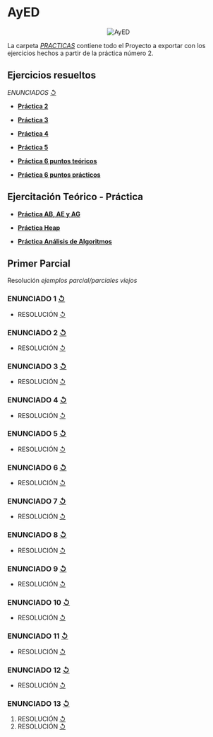 # AyED
 <p align="center">
  <img src= "https://i.postimg.cc/Vkp8wx6G/1bb8d848a713e4bea8aa98d9c40841b9.jpg" alt = "AyED"/>
</p>

La carpeta [_PRACTICAS_](https://github.com/agusrnfr/AyED/tree/main/Practicas) contiene todo el Proyecto a exportar con los ejercicios hechos a partir de la práctica número 2.

## Ejercicios resueltos

*ENUNCIADOS* [↺](https://github.com/agusrnfr/AyED/tree/main/Enunciados%20y%20otros)

* [**Práctica 2**](https://github.com/agusrnfr/AyED/tree/main/Practicas/src/tp02)

* [**Práctica 3**](https://github.com/agusrnfr/AyED/tree/main/Practicas/src/tp03)

* [**Práctica 4**](https://github.com/agusrnfr/AyED/tree/main/Practicas/src/tp04)

* [**Práctica 5**](https://github.com/agusrnfr/AyED/tree/main/Enunciados%20y%20otros/Practica%205)

* [**Práctica 6 puntos teóricos**](https://github.com/agusrnfr/AyED/tree/main/Enunciados%20y%20otros/Practica%206) 
* [**Práctica 6 puntos prácticos**](https://github.com/agusrnfr/AyED/tree/main/Practicas/src)

## Ejercitación Teórico - Práctica
* [**Práctica AB, AE y AG**](https://github.com/agusrnfr/AyED/tree/main/Teoria%20-%20Practica/Ejercitacion%20AB%20y%20AG)

* [**Práctica Heap**](https://github.com/agusrnfr/AyED/tree/main/Teoria%20-%20Practica/Ejercitacion%20HEAP)

* [**Práctica Análisis de Algoritmos**](https://github.com/agusrnfr/AyED/tree/main/Teoria%20-%20Practica/Ejercitacion%20teorica%20de%20Analisis%20de%20Algoritmos)

## Primer Parcial 

  Resolución *ejemplos parcial/parciales viejos*
  
### **ENUNCIADO 1** [↺](https://github.com/agusrnfr/AyED/blob/main/Enunciados%20y%20otros/Parcial1/ParcialEjer1.jpeg)
* RESOLUCIÓN [↺](https://github.com/agusrnfr/AyED/tree/main/Practicas/src/Parcial/Practica/Ejercicio1)

### **ENUNCIADO 2** [↺](https://github.com/agusrnfr/AyED/blob/main/Enunciados%20y%20otros/Parcial1/ParcialEjer2.jpeg)
* RESOLUCIÓN [↺](https://github.com/agusrnfr/AyED/tree/main/Practicas/src/Parcial/Practica/Ejercicio2)

### **ENUNCIADO 3** [↺](https://github.com/agusrnfr/AyED/blob/main/Enunciados%20y%20otros/Parcial1/ParcialEjer3.jpeg)
* RESOLUCIÓN [↺](https://github.com/agusrnfr/AyED/tree/main/Practicas/src/Parcial/Practica/Ejercicio3)

### **ENUNCIADO 4** [↺](https://github.com/agusrnfr/AyED/blob/main/Enunciados%20y%20otros/Parcial1/ParcialEjer4.jpeg)
* RESOLUCIÓN [↺](https://github.com/agusrnfr/AyED/tree/main/Practicas/src/Parcial/Practica/Ejercicio4)

### **ENUNCIADO 5** [↺](https://github.com/agusrnfr/AyED/blob/main/Enunciados%20y%20otros/Parcial1/ParcialEjer5.jpeg)
* RESOLUCIÓN [↺](https://github.com/agusrnfr/AyED/tree/main/Practicas/src/Parcial/Practica/Ejercicio5)

### **ENUNCIADO 6** [↺](https://github.com/agusrnfr/AyED/blob/main/Enunciados%20y%20otros/Parcial1/ParcialEjer6.jpeg)
* RESOLUCIÓN [↺](https://github.com/agusrnfr/AyED/tree/main/Practicas/src/Parcial/Practica/Ejercicio6)

### **ENUNCIADO 7** [↺](https://github.com/agusrnfr/AyED/blob/main/Enunciados%20y%20otros/Parcial1/ParcialEjer7.jpeg)
* RESOLUCIÓN [↺](https://github.com/agusrnfr/AyED/tree/main/Practicas/src/Parcial/Practica/Ejercicio7)

### **ENUNCIADO 8** [↺](https://github.com/agusrnfr/AyED/blob/main/Enunciados%20y%20otros/Parcial1/ParcialEjer8.jpeg)
* RESOLUCIÓN [↺](https://github.com/agusrnfr/AyED/tree/main/Practicas/src/Parcial/Practica/Ejercicio8)

### **ENUNCIADO 9** [↺](https://github.com/agusrnfr/AyED/blob/main/Enunciados%20y%20otros/Parcial1/ParcialEjer9.jpeg)
* RESOLUCIÓN [↺](https://github.com/agusrnfr/AyED/tree/main/Practicas/src/Parcial/Practica/Ejercicio9)

### **ENUNCIADO 10** [↺](https://github.com/agusrnfr/AyED/blob/main/Enunciados%20y%20otros/Parcial1/ParcialEjercicio10.jpeg)
* RESOLUCIÓN [↺](https://github.com/agusrnfr/AyED/tree/main/Practicas/src/Parcial/Practica/Ejercicio10)

### **ENUNCIADO 11** [↺](https://github.com/agusrnfr/AyED/blob/main/Enunciados%20y%20otros/Parcial1/ParcialEjer11.jpeg)
* RESOLUCIÓN [↺](https://github.com/agusrnfr/AyED/tree/main/Practicas/src/Parcial/Practica/Ejercicio11)

### **ENUNCIADO 12** [↺](https://github.com/agusrnfr/AyED/blob/main/Enunciados%20y%20otros/Parcial1/ParcialEjer12.jpeg)
* RESOLUCIÓN [↺](https://github.com/agusrnfr/AyED/tree/main/Practicas/src/Parcial/Practica/Ejercicio12)

### **ENUNCIADO 13** [↺](https://github.com/agusrnfr/AyED/blob/main/Enunciados%20y%20otros/Parcial1/ParcialEjercicio13.pdf)
1. RESOLUCIÓN [↺](https://github.com/agusrnfr/AyED/tree/main/Practicas/src/Parcial/Practica/Ejercicio13)
2. RESOLUCIÓN [↺](https://github.com/agusrnfr/AyED/blob/main/Enunciados%20y%20otros/Parcial1/ResolucionEjercicio13.pdf)
